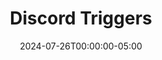 ---
layout: ext_single
title: Discord Triggers
slug: discord-triggers
desc: Receive Discord events in SAMMI, including voice states.
category: social
date: '2024-07-26T00:00:00-05:00'
permalink: extensions/social/:slug
download_url: https://christinak.itch.io/discord-triggers
developer_name: Christina K.
developer_url: https://christinak.itch.io
icon_local: discord_triggers.png
trailer: https://www.youtube.com/embed/sgmr-sQDy2s
screenshots_local: discord_triggers_ss.png, discord_triggers_ss2.png
version: 1.0
sammi_version: 2024.1.1
platform: Any
overview: |
    <div class="alert alert-info mt-3" role="alert">Currently available to my <a href="https://www.patreon.com/Christinna">Patrons</a> as an early access perk.</div>

    *Discord Triggers* is an extension that allows you to receive Discord events in SAMMI, such as new messages, reactions, new members, or when someone joins/leaves your voice channel.

    #### Features

    - Connect to your Discord server and **listen to all available events**.
    - (Pro) Connect to the specified voice channel and **listens to users joining, leaving, and their speaking status**.
    - **OBS Overlay (Pro):** Display the speaking status of users in your voice channel in an OBS overlay. Highly customizable, auto installs.
    - **Premade deck with example buttons:** Get started quickly with a premade deck that includes example triggers for the most common events.

    #### Available Events:
    - **Servers** - server updated, channel created, role deleted, etc.
    - **Moderation** - member banned, member unbanned, etc.
    - **Voice State** - user joined/left voice channel, muted, unmuted, started streaming, etc.
    - **Messages** - channel and direct message created/modified/deleted, reaction added/removed, etc.
    - **Events** - event created/updated/deleted, user joined event, etc.
    - **Polls** - poll created/updated/deleted, user voted, etc.
    - **Voice Channel (Pro)** - user joined/left voice channel, user started/stopped speaking.

    For all available events, refer to the [Discord Documentation](https://discord.com/developers/docs/topics/gateway-events#receive-events).

    #### Important Note
    The basic version of this extension offers all the features of the Pro version, except for the Voice Channel Events and OBS Overlay features. 
setup: |
    1. Ensure you're on the latest version of SAMMI.
    2. Install the extension.
    3. Open the Settings button and follow the instructions below.

    #### Table of Contents
    1. [Settings](#settings)
    2. [How to Listen to Events](#how-to-listen-to-events)
    3. [Open/Close Connection](#openclose-connection-buttons)
    4. [Pro Version: Install OBS Overlay](#pro-version-install-obs-overlay)
    5. [Pro Version: Join/Leave Voice Channel](#pro-version-joinleave-voice-channel-buttons)
    6. [Get information about a user, channel, or server by ID.](#get-info-by-id)


    <a name="settings"></a>
    #### Settings
    Please fill out the settings commands listed below.
    <div class="alert alert-warning mt-2" role="alert">Please set up the Settings button before opening a connection. Save this button and completely reload Bridge if you change any values here.</div>

    ![image](discord_triggers/settings.png)

    ##### Discord Triggers Settings
    - **Discord Bot Token**: Your Discord bot token. Must be in the server.
    - **Server ID**: Server ID you invited your bot to.
    - **User ID**: Your own Discord user ID.

    **How to Create a Discord App and Retrieve Bot Token**
    1. Create a new application at [Discord Developer Portal](https://discord.com/developers/applications).
    2. Go to your new application, select Bot -> Reset token -> Copy and paste it into the 'Discord Bot Token' box.
    3. Go to OAuth2 -> URL Generator -> Select Bot -> Check all permissions you want to listen to events for -> Use the link to invite it to your server.
        - The permissions must match the intents you selected in the Settings button.
    4. Ensure your bot can actually see the channels you want to listen for events for (e.g., manually add it to any private channels if needed).

    **How to Retrieve Discord Server ID**
    1. Enable developer mode in Discord:
        - Open Discord User Settings -> Advanced -> Enable Developer Mode.
    2. Right-click on the sidebar icon of your server -> Copy ID.

    **How to Retrieve Discord User ID**
    1. Enable developer mode in Discord.
        - Open Discord User Settings -> Advanced -> Enable Developer Mode.
    2. Left-click on your profile in Discord.
    3. Click on Copy User ID.

    ##### Discord Triggers Intents Settings 
    - Check all the intents (events) you wish to listen to.

    **Default Enabled Intents**
    - **Guilds**: Create/Update/Delete server, channel, thread, pings, etc.
    - **Members**: Add/Update/Remove server user.
    - **Moderation**: Ban/Unban server user, Create audit entry.
    - **Voice States**: Member joins voice channel, mutes, unmutes, etc. (Required to join voice channels).
    - **Messages**: Create/Update/Delete message.
    - **Message Reactions**: Add/Remove message reaction.
    - **Direct Messages**: Create/Update/Delete DM.
    - **Direct Message Reactions**: Add/Remove DM reaction.
    - **Message Content**: Allows seeing message content.
    - **Scheduled Events**: Create/Update/Delete/Add/Remove User from a scheduled event.

    **How to Enable/Disable Intents**  
    - If you wish to modify the intents you're listening to, check/uncheck the boxes inside the Discord Intents Settings commands.
    - Your Discord bot token must be invited with the same permissions as you have intents.  
    - To re-invite your Discord bot with different permissions:
        1. Navigate to [Discord Developer Portal](https://discord.com/developers/applications).
        2. Select your App, select OAuth2 in the left menu.
        3. Check all permissions you need, copy the generated URL, and re-invite the bot.

    <a name="how-to-listen-to-events"></a>
    #### How to Listen to Events
    There are dozens of different events you can listen to. This premade deck has several different examples to get you started. Simply navigate to the buttons and try them out.

    ![image](discord_triggers/premadetriggers.png)

    Find all events by using the [Intent Calculator](https://discord-intents-calculator.vercel.app/).

    Your bot must have the correct permissions, you must be listening to the correct intent, and you must be connected at all times.

    1. Select the Intent type in the left menu of the calculator. Ensure your bot has the permissions (explained in the previous steps).
    2. See all available events in the right menu.
    3. Click on the event that interests you to navigate to the Discord documentation.
    4. Check out what data the event returns.
    5. Build your button accordingly:
        - The extension trigger you need to attach to the button will be `Discord Triggers EVENTNAME`.
        - The trigger pull data will be the payload from Discord documentation for that event.
            - For example, to listen to all new messages:
                1. Use the Intents Calculator, select GUILD_MESSAGES -> Click on MESSAGE_CREATE to open the [documentation](https://discord.com/developers/docs/topics/gateway-events#message-create).
                2. The extension trigger will be: `Discord Triggers Message Create`.
                3. The Pull Data will be the inner payload, which is a [message object](https://discord.com/developers/docs/resources/channel#message-object).
                4. The message object contains a 'content' key, which you can use as a pull value to grab the message contents.

    <a name="openclose-connection-buttons"></a>
    #### Open/Close Connection Buttons
    Use **Open Connection** button to open a new connection to listen to Discord events.  
    Bridge must be connected at all times, and the connection opened to receive events.

    ![image](discord_triggers/openconnection.png)

    **Settings:**
    - **Action**: Select Open Connection to start listening to events.
    - Leave the other boxes as they are.

    Use **Close Connection** button to close the connection to Discord, which means your bot will go offline. If your bot is currently connected to a voice chat (Pro version), it will also leave it.

    <a name="pro-version-joinleave-voice-channel-buttons"></a>
    #### (Pro Version) Join/Leave Voice Channel Buttons

    <div class="alert alert-warning mt-2" role="alert">The bot CANNOT listen to your conversations, as that would need a totally different connection. The bot can only identify who's joined the channel and is currently speaking.</div>    

    If you want your bot to monitor and react to certain events in a Discord voice channel, such as when a user connects or disconnects, or when a user starts or stops speaking, the bot must first join the voice channel where these events are taking place.

    ![image](discord_triggers/joinvoicechannel.png)

    Use the **Join Voice Channel** button to join or change the current voice channel: 
    - Follow Me: Whether the bot should follow you when you change channels. The bot may time out if you disconnect from a voice channel for too long. In that case press the button again for the bot to reconnect
    - Voice Channel ID: Voice Channel ID to join initially.  

    Once the bot has joined the voice channel, it can start listening for the specified triggers.  

    **How to Retrieve Discord Channel ID**
    1. Enable developer mode in Discord:
    Open your Discord User Settings -> Advanced -> Enable Developer Mode.
    2. Right-click on the channel name in your sidebar Discord -> Copy ID.

    **Leave Voice Channel** button will make the bot leave the current voice channel. The bot will otherwise remain active, still listening to all non-voice channel events.

    <a name="pro-version-install-obs-overlay"></a>
    #### (Pro Version) Install OBS Overlay
    Install the OBS overlay by (optionally) editing the Install OBS Overlay button and running it.

    ![image](discord_triggers/obsoverlay.png)

    The overlay will display the speaking status of users in your voice channel when you're conected to the voice channel.  

    **Settings:**
    - **OBSWS Port**: Your main OBSWS port, default is 4455.
    - **OBSWS Password**: Your main OBSWS password, leave empty if there is no password.
    - **Show Names**: Choose whether to display names or only icons.
    - **Show Speaking Only**: Choose whether to display only actively speaking users.
    - **User ID**: Enter your Discord user ID to prioritize it at the top of the list.
    - **Text Color**: Specify the color for the names.
    - **Text Font**: Select the font for the names.
    - **Text Size**: Set the font size in EM units.
    - **BG Color**: Choose the background color.
    - **Opacity**: Set the opacity for the background color.

    <a name="get-info-by-id"></a>
    #### Get information about a user, channel, or server by ID.
    Sometimes Discord events only return an ID for entities, such as users, channels, roles, or scheduled events.  

    The "Get Info by ID" command accepts the ID and return the whole entity. Please review the examples of returned data inside the button in your premade deck.

privacy_collect: false
---